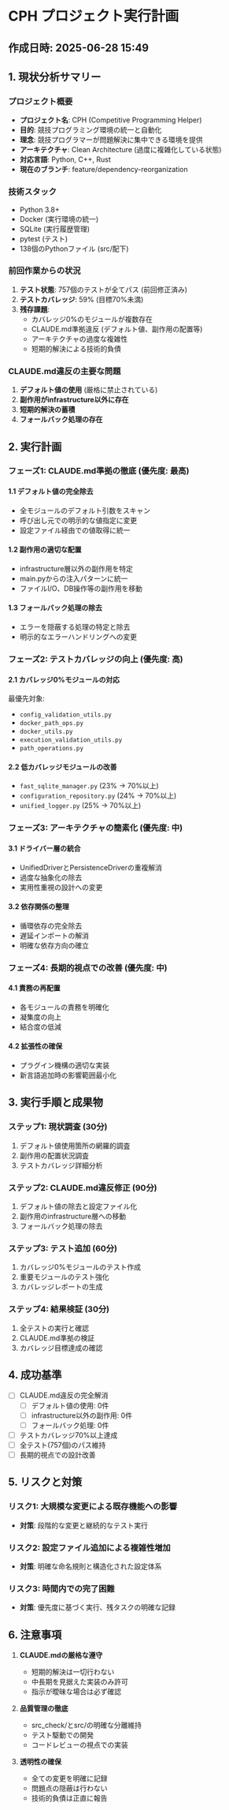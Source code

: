 # CPH プロジェクト実行計画
## 作成日時: 2025-06-28 15:49

## 1. 現状分析サマリー

### プロジェクト概要
- **プロジェクト名**: CPH (Competitive Programming Helper)  
- **目的**: 競技プログラミング環境の統一と自動化
- **理念**: 競技プログラマーが問題解決に集中できる環境を提供
- **アーキテクチャ**: Clean Architecture (過度に複雑化している状態)
- **対応言語**: Python, C++, Rust
- **現在のブランチ**: feature/dependency-reorganization

### 技術スタック
- Python 3.8+
- Docker (実行環境の統一)
- SQLite (実行履歴管理)
- pytest (テスト)
- 138個のPythonファイル (src/配下)

### 前回作業からの状況
1. **テスト状態**: 757個のテストが全てパス (前回修正済み)
2. **テストカバレッジ**: 59% (目標70%未満)
3. **残存課題**:
   - カバレッジ0%のモジュールが複数存在
   - CLAUDE.md準拠違反 (デフォルト値、副作用の配置等)
   - アーキテクチャの過度な複雑性
   - 短期的解決による技術的負債

### CLAUDE.md違反の主要な問題
1. **デフォルト値の使用** (厳格に禁止されている)
2. **副作用がinfrastructure以外に存在**
3. **短期的解決の蓄積**
4. **フォールバック処理の存在**

## 2. 実行計画

### フェーズ1: CLAUDE.md準拠の徹底 (優先度: 最高)

#### 1.1 デフォルト値の完全除去
- 全モジュールのデフォルト引数をスキャン
- 呼び出し元での明示的な値指定に変更
- 設定ファイル経由での値取得に統一

#### 1.2 副作用の適切な配置
- infrastructure層以外の副作用を特定
- main.pyからの注入パターンに統一
- ファイルI/O、DB操作等の副作用を移動

#### 1.3 フォールバック処理の除去
- エラーを隠蔽する処理の特定と除去
- 明示的なエラーハンドリングへの変更

### フェーズ2: テストカバレッジの向上 (優先度: 高)

#### 2.1 カバレッジ0%モジュールの対応
最優先対象:
- `config_validation_utils.py`
- `docker_path_ops.py`
- `docker_utils.py`
- `execution_validation_utils.py`
- `path_operations.py`

#### 2.2 低カバレッジモジュールの改善
- `fast_sqlite_manager.py` (23% → 70%以上)
- `configuration_repository.py` (24% → 70%以上)
- `unified_logger.py` (25% → 70%以上)

### フェーズ3: アーキテクチャの簡素化 (優先度: 中)

#### 3.1 ドライバー層の統合
- UnifiedDriverとPersistenceDriverの重複解消
- 過度な抽象化の除去
- 実用性重視の設計への変更

#### 3.2 依存関係の整理
- 循環依存の完全除去
- 遅延インポートの解消
- 明確な依存方向の確立

### フェーズ4: 長期的視点での改善 (優先度: 中)

#### 4.1 責務の再配置
- 各モジュールの責務を明確化
- 凝集度の向上
- 結合度の低減

#### 4.2 拡張性の確保
- プラグイン機構の適切な実装
- 新言語追加時の影響範囲最小化

## 3. 実行手順と成果物

### ステップ1: 現状調査 (30分)
1. デフォルト値使用箇所の網羅的調査
2. 副作用の配置状況調査
3. テストカバレッジ詳細分析

### ステップ2: CLAUDE.md違反修正 (90分)
1. デフォルト値の除去と設定ファイル化
2. 副作用のinfrastructure層への移動
3. フォールバック処理の除去

### ステップ3: テスト追加 (60分)
1. カバレッジ0%モジュールのテスト作成
2. 重要モジュールのテスト強化
3. カバレッジレポートの生成

### ステップ4: 結果検証 (30分)
1. 全テストの実行と確認
2. CLAUDE.md準拠の検証
3. カバレッジ目標達成の確認

## 4. 成功基準

- [ ] CLAUDE.md違反の完全解消
  - [ ] デフォルト値の使用: 0件
  - [ ] infrastructure以外の副作用: 0件
  - [ ] フォールバック処理: 0件
- [ ] テストカバレッジ70%以上達成
- [ ] 全テスト(757個)のパス維持
- [ ] 長期的視点での設計改善

## 5. リスクと対策

### リスク1: 大規模な変更による既存機能への影響
- **対策**: 段階的な変更と継続的なテスト実行

### リスク2: 設定ファイル追加による複雑性増加
- **対策**: 明確な命名規則と構造化された設定体系

### リスク3: 時間内での完了困難
- **対策**: 優先度に基づく実行、残タスクの明確な記録

## 6. 注意事項

1. **CLAUDE.mdの厳格な遵守**
   - 短期的解決は一切行わない
   - 中長期を見据えた実装のみ許可
   - 指示が曖昧な場合は必ず確認

2. **品質管理の徹底**
   - src_check/とsrc/の明確な分離維持
   - テスト駆動での開発
   - コードレビューの視点での実装

3. **透明性の確保**
   - 全ての変更を明確に記録
   - 問題点の隠蔽は行わない
   - 技術的負債は正直に報告